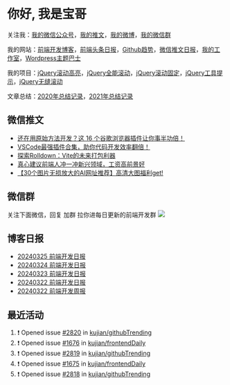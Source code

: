 
# 你好, 我是宝哥

关注我：[我的微信公众号](https://open.weixin.qq.com/qr/code?username=caibaojian_com)，[我的推文](https://weixin.qdkfweb.cn/)，[我的微博](https://weibo.com/kujian)，[我的微信群](https://qdkfweb.cn/go/weixinqun)

我的网站：[前端开发博客](https://qdkfweb.cn/)，[前端头条日报](https://toutiao.qdkfweb.cn/)，[Github趋势](https://github.qdkfweb.cn/)，[微信推文日报](https://weixin.qdkfweb.cn/)，[我的工作室](https://diy.qdkfweb.cn/)，[Wordpress主题巴士](https://wp.qdkfweb.cn/)

我的项目：[jQuery滚动高亮](https://github.com/kujian/scrollHighlight)，[jQuery全能滚动](https://github.com/kujian/power-slider)，[jQuery滚动固定](https://github.com/kujian/scrollfix)，[jQuery工具提示](https://github.com/kujian/tooltip)，[jQuery无缝滚动](http://github.com/kujian/scrollForever)

文章总结：[2020年总结记录](https://mp.weixin.qq.com/s/u0YW8BFWYLquVauhHrkSMQ)，[2021年总结记录](https://mp.weixin.qq.com/s/zMnxIpxMdDrIyuLxHRnSPw)


## 微信推文

<!-- BLOG-POST-LIST:START -->
- [还在用原始方法开发？这 16 个谷歌浏览器插件让你事半功倍！](https://weixin.qdkfweb.cn/41689.html)
- [VSCode最强插件合集，助你代码开发效率翻倍！](https://weixin.qdkfweb.cn/41667.html)
- [探索Rolldown：Vite的未来打包利器](https://weixin.qdkfweb.cn/41577.html)
- [真心建议前端人冲一冲新兴领域，工资高前景好](https://weixin.qdkfweb.cn/41578.html)
- [【30个图片无损放大的AI网址推荐】高清大图福利get!](https://weixin.qdkfweb.cn/41579.html)
<!-- BLOG-POST-LIST:END -->

## 微信群
关注下面微信，回复 加群 拉你进每日更新的前端开发群
![](https://pic.qdkfweb.cn/uploads/2023/11/weixin.png)

## 博客日报

<!-- DAILY:START -->
- [20240325 前端开发日报](https://qdkfweb.cn/fe-daily-20240325.html)
- [20240324 前端开发日报](https://qdkfweb.cn/fe-daily-20240324.html)
- [20240323 前端开发日报](https://qdkfweb.cn/fe-daily-20240323.html)
- [20240322 前端开发日报](https://qdkfweb.cn/fe-daily-20240322.html)
- [20240322 前端开发周报](https://qdkfweb.cn/fe-weekly-20240322.html)
<!-- DAILY:END -->


## 最近活动

<!--START_SECTION:activity-->
1. ❗ Opened issue [#2820](https://github.com/kujian/githubTrending/issues/2820) in [kujian/githubTrending](https://github.com/kujian/githubTrending)
2. ❗ Opened issue [#1676](https://github.com/kujian/frontendDaily/issues/1676) in [kujian/frontendDaily](https://github.com/kujian/frontendDaily)
3. ❗ Opened issue [#2819](https://github.com/kujian/githubTrending/issues/2819) in [kujian/githubTrending](https://github.com/kujian/githubTrending)
4. ❗ Opened issue [#1675](https://github.com/kujian/frontendDaily/issues/1675) in [kujian/frontendDaily](https://github.com/kujian/frontendDaily)
5. ❗ Opened issue [#2818](https://github.com/kujian/githubTrending/issues/2818) in [kujian/githubTrending](https://github.com/kujian/githubTrending)
<!--END_SECTION:activity-->
